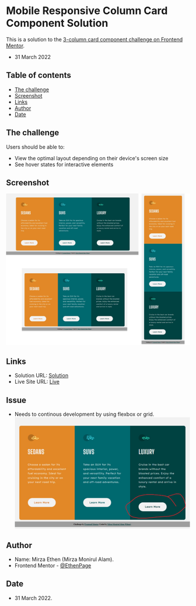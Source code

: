 # Mobile Responsive Column Card Component Solution

This is a solution to the [3-column card component challenge on Frontend Mentor](https://www.frontendmentor.io/challenges/3column-preview-card-component-pH92eAR2-). 

- 31 March 2022

## Table of contents

- [The challenge](#the-challenge)
- [Screenshot](#screenshot)
- [Links](#links)
- [Author](#author)
- [Date](#date)

## The challenge

Users should be able to:

- View the optimal layout depending on their device's screen size
- See hover states for interactive elements

## Screenshot

![](./screenshot.jpg)

## Links

- Solution URL: [Solution](https://your-solution-url.com)
- Live Site URL: [Live](https://your-live-site-url.com)

## Issue
- Needs to continous development by using flexbox or grid.
![](./issue.jpg)

## Author

- Name: Mirza Ethen (Mirza Monirul Alam).
- Frontend Mentor - [@EthenPage](https://www.frontendmentor.io/profile/ethenpage)


## Date

- 31 March 2022.